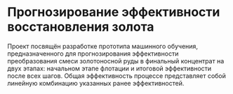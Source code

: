 # Прогнозирование эффективности восстановления золота 

Проект посвящён разработке прототипа машинного обучения, предназначенного для прогнозирования эффективности преобразования смеси золотоносной руды в финальный концентрат на двух этапах: начальном этапе флотации и итоговой эффективности после всех шагов. Общая эффективность процессе представляет собой линейную комбинацию указанных ранее эффективностей.
